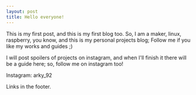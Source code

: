 ```yaml
---
layout: post
title: Hello everyone!
---
```


This is my first post, and this is my first blog too. So, I am a maker, linux, raspberry, you know, and this is my personal projects blog;
Follow me if you like my works and guides ;)



I will post spoilers of projects on instagram, and when I'll finish it there will be a guide here;
so, follow me on instagram too!

Instagram: arky_92

Links in the footer.
